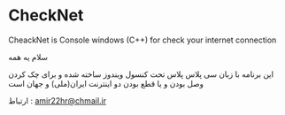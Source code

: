 # CheckNet
CheackNet is Console windows (C++) for check your internet connection

سلام یه همه

این برنامه با زبان سی پلاس پلاس تحت کنسول ویندوز ساخته شده و برای چک کردن وصل بودن و یا قطع بودن دو اینترنت ایران(ملی) و جهان است

ارتباط : amir22hr@chmail.ir
